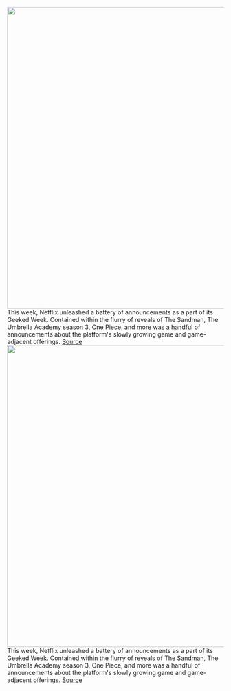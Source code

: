 <img src='https://cdn.vox-cdn.com/thumbor/Og6Ft28mQAom-4CbvJFap1RyX0g=/0x0:3840x2160/1200x800/filters:focal(1613x773:2227x1387)/cdn.vox-cdn.com/uploads/chorus_image/image/70964308/GW22_Day5Presser_LOC_FINAL_20220527_TEXTED066.0.jpeg' width='700px' /><br/>
This week, Netflix unleashed a battery of announcements as a part of its Geeked Week. Contained within the flurry of reveals of The Sandman, The Umbrella Academy season 3, One Piece, and more was a handful of announcements about the platform's slowly growing game and game-adjacent offerings.
<a href='https://www.theverge.com/2022/6/10/23157036/netflix-gaming-geeked-week-summer-2022'> Source <a/><img src='https://cdn.vox-cdn.com/thumbor/Og6Ft28mQAom-4CbvJFap1RyX0g=/0x0:3840x2160/1200x800/filters:focal(1613x773:2227x1387)/cdn.vox-cdn.com/uploads/chorus_image/image/70964308/GW22_Day5Presser_LOC_FINAL_20220527_TEXTED066.0.jpeg' width='700px' /><br/>
This week, Netflix unleashed a battery of announcements as a part of its Geeked Week. Contained within the flurry of reveals of The Sandman, The Umbrella Academy season 3, One Piece, and more was a handful of announcements about the platform's slowly growing game and game-adjacent offerings.
<a href='https://www.theverge.com/2022/6/10/23157036/netflix-gaming-geeked-week-summer-2022'> Source <a/>